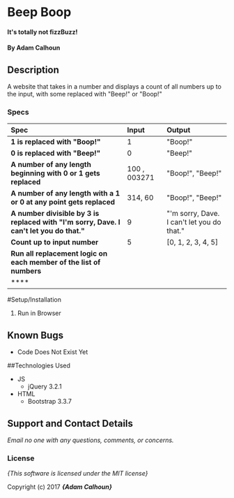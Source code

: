 # Beep Boop

#### It's totally not fizzBuzz!

#### By Adam Calhoun

## Description

A website that takes in a number and displays a count of all numbers up to the input, with some replaced with "Beep!" or "Boop!"

### Specs
| Spec | Input | Output |
| :-------------     | :------------- | :------------- |
|**1 is replaced with "Boop!"**| 1 | "Boop!" |
|**0 is replaced with "Beep!"**| 0 | "Beep!" |
|**A number of any length beginning with 0 or 1 gets replaced**| 100 , 003271 | "Boop!", "Beep!" |
|**A number of any length with a 1 or 0 at any point gets replaced**| 314, 60 | "Boop!", "Beep!" |
|**A number divisible by 3 is replaced with "I'm sorry, Dave. I can't let you do that."**| 9 | "'m sorry, Dave. I can't let you do that." |
|**Count up to input number**| 5 | [0, 1, 2, 3, 4, 5] |
|**Run all replacement logic on each member of the list of numbers**|  |  |
|****|  |  |

#Setup/Installation

1. Run in Browser

## Known Bugs
* Code Does Not Exist Yet

##Technologies Used
* JS
  * jQuery 3.2.1
* HTML
  * Bootstrap 3.3.7

## Support and Contact Details
_Email no one with any questions, comments, or concerns._

### License

*{This software is licensed under the MIT license}*

Copyright (c) 2017 **_{Adam Calhoun}_**
